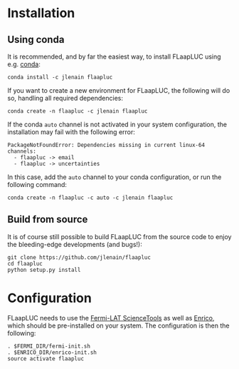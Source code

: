 # Installation

## Using conda

It is recommended, and by far the easiest way, to install FLaapLUC using e.g. [conda](https://www.continuum.io/downloads):

```
conda install -c jlenain flaapluc
```

If you want to create a new environment for FLaapLUC, the following will do so, handling all required dependencies:

```
conda create -n flaapluc -c jlenain flaapluc
```

If the conda `auto` channel is not activated in your system configuration, the installation may fail with the following error:

```
PackageNotFoundError: Dependencies missing in current linux-64 channels: 
  - flaapluc -> email
  - flaapluc -> uncertainties
```
In this case, add the `auto` channel to your conda configuration, or run the following command:

```
conda create -n flaapluc -c auto -c jlenain flaapluc
```

## Build from source

It is of course still possible to build FLaapLUC from the source code to enjoy the bleeding-edge developments (and bugs!):

```
git clone https://github.com/jlenain/flaapluc
cd flaapluc
python setup.py install

```


# Configuration

FLaapLUC needs to use the [Fermi-LAT ScienceTools](https://fermi.gsfc.nasa.gov/ssc/data/analysis/software/) as well as [Enrico](http://enrico.readthedocs.io), which should be pre-installed on your system. The configuration is then the following:

```
. $FERMI_DIR/fermi-init.sh
. $ENRICO_DIR/enrico-init.sh
source activate flaapluc
```
